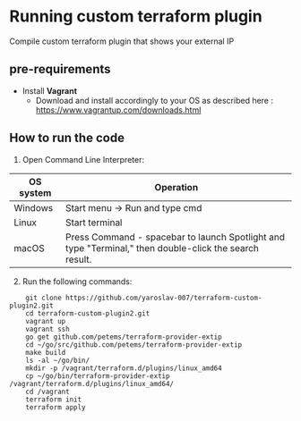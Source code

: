 # Running custom terraform plugin
Compile custom terraform plugin that shows your external IP
 
## pre-requirements

- Install **Vagrant**
    - Download and install accordingly to your OS as described here : https://www.vagrantup.com/downloads.html
	
## How to run the code
1. Open Command Line Interpreter: 

 OS system | Operation
 ------------ | -------------
| Windows | Start menu -> Run and type cmd |
| Linux  |Start terminal |
| macOS | Press Command - spacebar to launch Spotlight and type "Terminal," then double-click the search result. |

2. Run the following commands:
```
    git clone https://github.com/yaroslav-007/terraform-custom-plugin2.git
    cd terraform-custom-plugin2.git
    vagrant up
    vagrant ssh
    go get github.com/petems/terraform-provider-extip
    cd ~/go/src/github.com/petems/terraform-provider-extip
    make build
    ls -al ~/go/bin/
    mkdir -p /vagrant/terraform.d/plugins/linux_amd64
    cp ~/go/bin/terraform-provider-extip /vagrant/terraform.d/plugins/linux_amd64/
    cd /vagrant
    terraform init
    terraform apply

```
